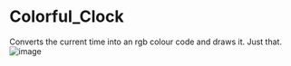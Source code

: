# Colorful_Clock
Converts the current time into an rgb colour code and draws it. Just that.
![image](https://github.com/kumori-ame/Colorful_Clock/assets/67358048/757cf812-1d5f-41a5-b828-a21f6523ab6e)
